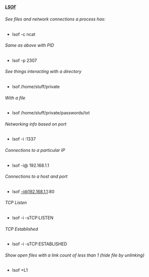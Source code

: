 ##### [LSOF](https://danielmiessler.com/study/lsof/)

###### See files and network connections a process has:
* lsof -c ncat

###### Same as above with PID
* lsof -p 2307

###### See things interacting with a directory
* lsof /home/stuff/private

###### With a file
* lsof /home/stuff/private/passwords/txt

###### Networking info based on port
* lsof -i :1337

###### Connections to a particular IP
* lsof -i@ 192.168.1.1

###### Connections to a host and port
* lsof -i@192.168.1.1:80

###### TCP Listen
* lsof -i -sTCP:LISTEN

###### TCP Established
* lsof -i -sTCP:ESTABLISHED

###### Show open files with a link count of less than 1 (hide file by unlinking)
* lsof +L1

